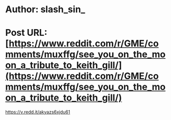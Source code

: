 # Author: slash_sin_
# Post URL: [https://www.reddit.com/r/GME/comments/muxffg/see_you_on_the_moon_a_tribute_to_keith_gill/](https://www.reddit.com/r/GME/comments/muxffg/see_you_on_the_moon_a_tribute_to_keith_gill/)


https://v.redd.it/akyazs6xjdu61